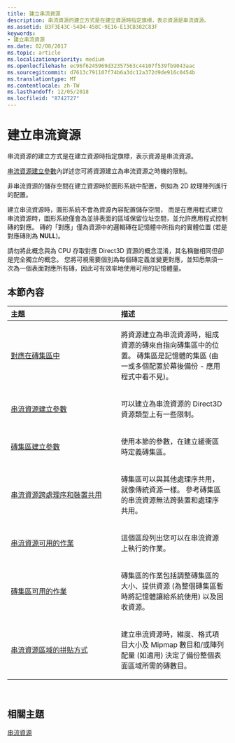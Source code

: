 ```yaml
---
title: 建立串流資源
description: 串流資源的建立方式是在建立資源時指定旗標，表示資源是串流資源。
ms.assetid: B3F3E43C-54D4-458C-9E16-E13CB382C83F
keywords:
- 建立串流資源
ms.date: 02/08/2017
ms.topic: article
ms.localizationpriority: medium
ms.openlocfilehash: ec96f6245969d32357563c44107f539fb9043aac
ms.sourcegitcommit: d7613c791107f74b6a3dc12a372d9de916c0454b
ms.translationtype: MT
ms.contentlocale: zh-TW
ms.lasthandoff: 12/05/2018
ms.locfileid: "8742727"
---
```

# <a name="creating-streaming-resources"></a>建立串流資源


串流資源的建立方式是在建立資源時指定旗標，表示資源是串流資源。

[串流資源建立參數](streaming-resource-creation-parameters.md)內詳述您可將資源建立為串流資源之時機的限制。

非串流資源的儲存空間在建立資源時於圖形系統中配置，例如為 2D 紋理陣列進行的配置。

建立串流資源時，圖形系統不會為資源內容配置儲存空間， 而是在應用程式建立串流資源時，圖形系統僅會為並排表面的區域保留位址空間，並允許應用程式控制磚的對應。 磚的「對應」僅為資源中的邏輯磚在記憶體中所指向的實體位置 (若是對應磚則為 **NULL**)。

請勿將此概念與為 CPU 存取對應 Direct3D 資源的概念混淆，其名稱雖相同但卻是完全獨立的概念。 您將可視需要個別為每個磚定義並變更對應，並知悉無須一次為一個表面對應所有磚，因此可有效率地使用可用的記憶體量。

## <a name="span-idin-this-sectionspanin-this-section"></a><span id="in-this-section"></span>本節內容


<table>
<colgroup>
<col width="50%" />
<col width="50%" />
</colgroup>
<thead>
<tr class="header">
<th align="left">主題</th>
<th align="left">描述</th>
</tr>
</thead>
<tbody>
<tr class="odd">
<td align="left"><p><a href="mappings-are-into-a-tile-pool.md">對應在磚集區中</a></p></td>
<td align="left"><p>將資源建立為串流資源時，組成資源的磚來自指向磚集區中的位置。 磚集區是記憶體的集區 (由一或多個配置於幕後備份 - 應用程式中看不見)。</p></td>
</tr>
<tr class="even">
<td align="left"><p><a href="streaming-resource-creation-parameters.md">串流資源建立參數</a></p></td>
<td align="left"><p>可以建立為串流資源的 Direct3D 資源類型上有一些限制。</p></td>
</tr>
<tr class="odd">
<td align="left"><p><a href="tile-pool-creation-parameters.md">磚集區建立參數</a></p></td>
<td align="left"><p>使用本節的參數，在建立緩衝區時定義磚集區。</p></td>
</tr>
<tr class="even">
<td align="left"><p><a href="streaming-resource-cross-process-and-device-sharing.md">串流資源跨處理序和裝置共用</a></p></td>
<td align="left"><p>磚集區可以與其他處理序共用，就像傳統資源一樣。 參考磚集區的串流資源無法跨裝置和處理序共用。</p></td>
</tr>
<tr class="odd">
<td align="left"><p><a href="operations-available-on-streaming-resources.md">串流資源可用的作業</a></p></td>
<td align="left"><p>這個區段列出您可以在串流資源上執行的作業。</p></td>
</tr>
<tr class="even">
<td align="left"><p><a href="operations-available-on-tile-pools.md">磚集區可用的作業</a></p></td>
<td align="left"><p>磚集區的作業包括調整磚集區的大小、提供資源 (為整個磚集區暫時將記憶體讓給系統使用) 以及回收資源。</p></td>
</tr>
<tr class="odd">
<td align="left"><p><a href="how-a-streaming-resource-s-area-is-tiled.md">串流資源區域的拼貼方式</a></p></td>
<td align="left"><p>建立串流資源時，維度、格式項目大小及 Mipmap 數目和/或陣列配量 (如適用) 決定了備份整個表面區域所需的磚數目。</p></td>
</tr>
</tbody>
</table>

 

## <a name="span-idrelated-topicsspanrelated-topics"></a><span id="related-topics"></span>相關主題


[串流資源](streaming-resources.md)

 

 




